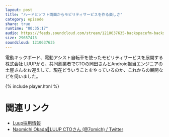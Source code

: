 ```yaml
---
layout: post
title: "ハードとソフト両面からモビリティサービスを作る楽しさ"
category: episode
share: true
runtime: "00:35:17"
audio: https://feeds.soundcloud.com/stream/1210637635-backspacefm-backspacefm-luup-1.mp3
size: 29657413
soundcloud: 1210637635
---
```


電動キックボード、電動アシスト自転車を使ったモビリティサービスを展開する株式会社 LUUPから、共同創業者でCTOの岡田さんとAndroid担当エンジニアの土屋さんをお迎えして、現在どういうことをやっているのか、これからの展開などを伺いました。

{% include player.html %}

# 関連リンク
* [Luup採用情報](https://pitpa.cc/3ss6z1B)
* [Naomichi Okada🛴LUUP CTOさん (@7omich) / Twitter](https://twitter.com/7omich)
